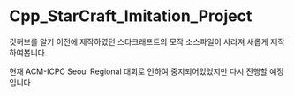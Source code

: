 # Cpp_StarCraft_Imitation_Project
깃허브를 알기 이전에 제작하였던 스타크래프트의 모작 소스파일이 사라져
새롭게 제작하여봅니다.

현재 ACM-ICPC Seoul Regional 대회로 인하여 중지되어있었지만 다시 진행할 예정입니다
